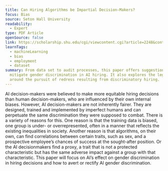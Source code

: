 ```yaml
---
title: Can Hiring Algorithms be Impartial Decision-Makers?
focus: Bias
source: Seton Hall University
readability:
  - Expert
type: PDF Article
openSource: false
link: https://scholarship.shu.edu/cgi/viewcontent.cgi?article=2248&context=student_scholarship
learnTags:
  - machineLearning
  - bias
  - employment
  - dataset
summary: From data set to audit processes, this paper offers suggestions to
  mitigate gender discrimination in AI hiring. It also explores the legalities
  around the pursuit of redress resulting from discriminatory hiring.
---
```

AI decision-makers were believed to make more equitable hiring decisions than human decision-makers, who are influenced by their own internal biases. However, AI decision-makers are not inherently fairer. They are designed, trained and implemented by imperfect humans and can perpetuate the same discrimination they were supposed to combat. There is a variety of reasons for this. One reason is that the training data is biased, one group is under- or overrepresented, often in a manner that reflects the existing inequalities in society. Another reason is that algorithms, on their own, can find correlations between certain traits, such as sex, and a prospective employee’s chances of success at the sought-after position. Or the AI decisionmakers find a proxy, a trait that is not a protected characteristic but has the same adverse impact against a group with that characteristic. This paper will focus on AI’s effect on gender discrimination in hiring decisions and how to avert or rectify AI gender discrimination.